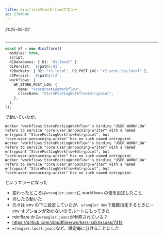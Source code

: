 ```yaml
---
title: miniflareのworkflowsでエラー
id: 2784696
---
```

###### 2025-05-22

---

```typescript
const mf = new Miniflare({
  modules: true,
  script,
  d1Databases: { D1: "d1-local" },
  d1Persist: `${path}/d1`,
  r2Buckets: { R2: "r2-local", R2_POST_LOG: "r2-post-log-local" },
  r2Persist: `${path}/r2`,
  workflows: {
    WF_STORE_POST_LOG: {
      name: "StorePostLogWorkflow",
      className: "StorePostLogWorkflowEntrypoint",
    },
  },
});
```

で動いていたが、

```
Worker "workflows:StorePostLogWorkflow"'s binding "USER_WORKFLOW" refers to service "core:user:annoucning-writer" with a named entrypoint "StorePostLogWorkflowEntrypoint", but "core:user:annoucning-writer" has no such named entrypoint.
Worker "workflows:StorePostLogWorkflow"'s binding "USER_WORKFLOW" refers to service "core:user:annoucning-writer" with a named entrypoint "StorePostLogWorkflowEntrypoint", but "core:user:annoucning-writer" has no such named entrypoint.
Worker "workflows:StorePostLogWorkflow"'s binding "USER_WORKFLOW" refers to service "core:user:annoucning-writer" with a named entrypoint "StorePostLogWorkflowEntrypoint", but "core:user:annoucning-writer" has no such named entrypoint.
```

というエラーになった

- 変わったところは`wrangler.jsonc`に workflows の値を設定したこと
- 消したら動いた
- 元々は env の下に設定していたが、`wrangler dev`で複数指定するときに--env オプションが効かないのでルートにもってきた
- miniflare から`wrangler.jsonc`が参照されている？
- https://github.com/cloudflare/workers-sdk/issues/7414
- `wrangler.local.jsonc`など、設定毎に分けることにした
